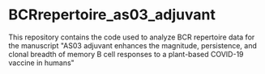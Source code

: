 # BCRrepertoire_as03_adjuvant
This repository contains the code used to analyze BCR repertoire data for the manuscript "AS03 adjuvant enhances the magnitude, persistence, and clonal breadth of memory B cell responses to a plant-based COVID-19 vaccine in humans"
